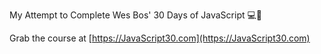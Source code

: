 ﻿My Attempt to Complete Wes Bos' 30 Days of JavaScript 💻🎉

Grab the course at [https://JavaScript30.com](https://JavaScript30.com)
